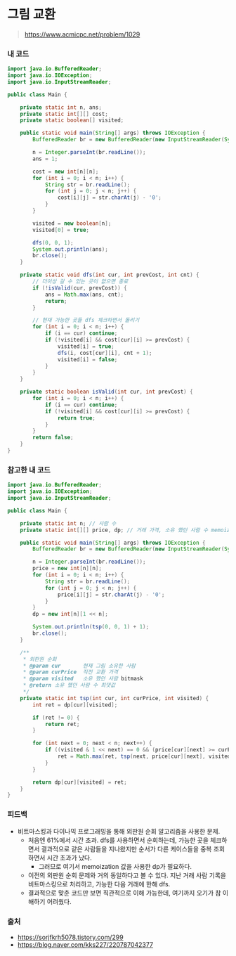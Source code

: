 # 그림 교환

> https://www.acmicpc.net/problem/1029

### 내 코드

```java
import java.io.BufferedReader;
import java.io.IOException;
import java.io.InputStreamReader;

public class Main {

    private static int n, ans;
    private static int[][] cost;
    private static boolean[] visited;

    public static void main(String[] args) throws IOException {
        BufferedReader br = new BufferedReader(new InputStreamReader(System.in));

        n = Integer.parseInt(br.readLine());
        ans = 1;

        cost = new int[n][n];
        for (int i = 0; i < n; i++) {
            String str = br.readLine();
            for (int j = 0; j < n; j++) {
                cost[i][j] = str.charAt(j) - '0';
            }
        }

        visited = new boolean[n];
        visited[0] = true;

        dfs(0, 0, 1);
        System.out.println(ans);
        br.close();
    }

    private static void dfs(int cur, int prevCost, int cnt) {
        // 더이상 갈 수 있는 곳이 없으면 종료
        if (!isValid(cur, prevCost)) {
            ans = Math.max(ans, cnt);
            return;
        }

        // 현재 가능한 곳들 dfs 체크하면서 돌리기
        for (int i = 0; i < n; i++) {
            if (i == cur) continue;
            if (!visited[i] && cost[cur][i] >= prevCost) {
                visited[i] = true;
                dfs(i, cost[cur][i], cnt + 1);
                visited[i] = false;
            }
        }
    }

    private static boolean isValid(int cur, int prevCost) {
        for (int i = 0; i < n; i++) {
            if (i == cur) continue;
            if (!visited[i] && cost[cur][i] >= prevCost) {
                return true;
            }
        }
        return false;
    }
}
```

### 참고한 내 코드

```java
import java.io.BufferedReader;
import java.io.IOException;
import java.io.InputStreamReader;

public class Main {

    private static int n; // 사람 수
    private static int[][] price, dp; // 거래 가격, 소유 했던 사람 수 memoization

    public static void main(String[] args) throws IOException {
        BufferedReader br = new BufferedReader(new InputStreamReader(System.in));

        n = Integer.parseInt(br.readLine());
        price = new int[n][n];
        for (int i = 0; i < n; i++) {
            String str = br.readLine();
            for (int j = 0; j < n; j++) {
                price[i][j] = str.charAt(j) - '0';
            }
        }
        dp = new int[n][1 << n];

        System.out.println(tsp(0, 0, 1) + 1);
        br.close();
    }

    /**
     * 외판원 순회
     * @param cur       현재 그림 소유한 사람
     * @param curPrice  직전 교환 가격
     * @param visited   소유 했던 사람 bitmask
     * @return 소유 했던 사람 수 최댓값
     */
    private static int tsp(int cur, int curPrice, int visited) {
        int ret = dp[cur][visited];

        if (ret != 0) {
            return ret;
        }

        for (int next = 0; next < n; next++) {
            if ((visited & 1 << next) == 0 && (price[cur][next] >= curPrice)) {
                ret = Math.max(ret, tsp(next, price[cur][next], visited | 1 << next) + 1);
            }
        }

        return dp[cur][visited] = ret;
    }
}
```

### 피드백

- 비트마스킹과 다이나믹 프로그래밍을 통해 외판원 순회 알고리즘을 사용한 문제.
    - 처음엔 61%에서 시간 초과. dfs를 사용하면서 순회하는데, 가능한 곳을 체크하면서 결과적으로 같은 사람들을 지나왔지만 순서가 다른 케이스들을 중복 조회하면서 시간 초과가 났다.
        - 그러므로 여기서 memoization 값을 사용한 dp가 필요하다.
    - 이전의 외판원 순회 문제와 거의 동일하다고 볼 수 있다. 지난 거래 사람 기록을 비트마스킹으로 처리하고, 가능한 다음 거래에 한해 dfs.
    - 결과적으로 맞춘 코드만 보면 직관적으로 이해 가능한데, 여기까지 오기가 참 이해하기 어려웠다.

### 출처

- https://sorjfkrh5078.tistory.com/299
- https://blog.naver.com/kks227/220787042377